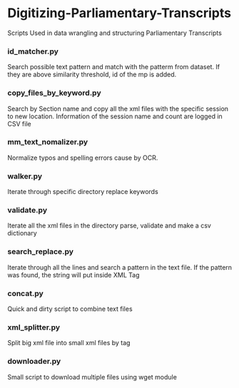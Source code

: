 # Digitizing-Parliamentary-Transcripts
Scripts Used in data wrangling and structuring Parliamentary Transcripts

### id_matcher.py
Search possible text pattern and match with the patterm from dataset. If they are above similarity threshold, id of the mp is added.

### copy_files_by_keyword.py
Search by Section name and copy all the xml files with the specific session to new location. Information of the session name and count are logged in CSV file

### mm_text_nomalizer.py
Normalize typos and spelling errors cause by OCR.

### walker.py
Iterate through specific directory replace keywords

### validate.py
Iterate all the xml files in the directory parse, validate and make a csv dictionary

### search_replace.py
Iterate through all the lines and search a pattern in the text file. If the pattern was found, the string will put inside XML Tag

### concat.py
Quick and dirty script to combine text files

### xml_splitter.py
Split big xml file into small xml files by tag

### downloader.py
Small script to download multiple files using wget module
